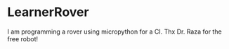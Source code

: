 # LearnerRover
I am programming a rover using micropython for a CI. Thx Dr. Raza for the free robot!
